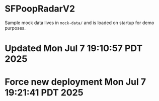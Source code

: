 # SFPoopRadarV2

Sample mock data lives in `mock-data/` and is loaded on startup for demo purposes.

# Updated Mon Jul  7 19:10:57 PDT 2025
# Force new deployment Mon Jul  7 19:21:41 PDT 2025
